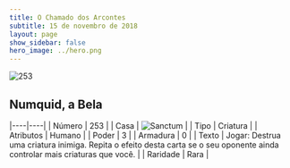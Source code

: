 ```yaml
---
title: O Chamado dos Arcontes
subtitle: 15 de novembro de 2018
layout: page
show_sidebar: false
hero_image: ../hero.png
---
```


![253](https://cdn.keyforgegame.com/media/card_front/pt/341_253_3G85FMW7C6QH_pt.png)

## Numquid, a Bela

|----|----|
| Número | 253 |
| Casa | ![Sanctum](https://archonarcana.com/images/thumb/c/c7/Sanctum.png/22px-Sanctum.png "Santuário") |
| Tipo | Criatura |
| Atributos | Humano |
| Poder | 3 |
| Armadura | 0 |
| Texto | Jogar: Destrua uma criatura inimiga. Repita o efeito desta carta se o seu oponente ainda controlar mais  criaturas que você. |
| Raridade | Rara |
